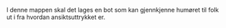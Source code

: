 I denne mappen skal det lages en bot som kan gjennkjenne humøret til folk ut i fra hvordan ansiktsuttrykket er.
